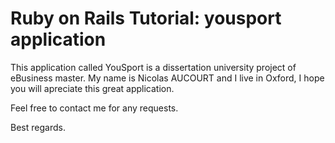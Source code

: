 # Ruby on Rails Tutorial: yousport application

This application called YouSport is a dissertation university project of eBusiness master.
My name is Nicolas AUCOURT and I live in Oxford, I hope you will apreciate this great application. 

Feel free to contact me for any requests.

Best regards.

